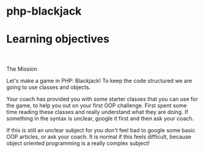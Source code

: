 # php-blackjack

<h1>Learning objectives</h1>
<br></br>
    <A first dive into OOP (object oriented programming)

<h2>The Mission</h2>

<p>Let's make a game in PHP: Blackjack! To keep the code structured we are going to use classes and objects.

Your coach has provided you with some starter classes that you can use for the game, to help you out on your first OOP challenge. First spent some time reading these classes and really understand what they are doing. If something in the syntax is unclear, google it first and then ask your coach.

If this is still an unclear subject for you don't feel bad to google some basic OOP articles, or ask your coach. It is normal if this feels difficult, because object oriented programming is a really complex subject!</p>
